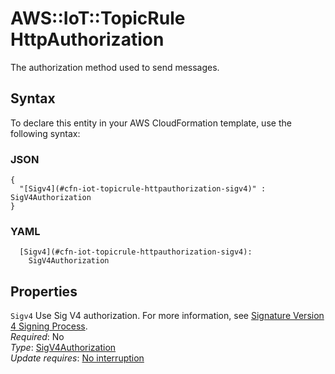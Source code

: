 # AWS::IoT::TopicRule HttpAuthorization<a name="aws-properties-iot-topicrule-httpauthorization"></a>

The authorization method used to send messages\.

## Syntax<a name="aws-properties-iot-topicrule-httpauthorization-syntax"></a>

To declare this entity in your AWS CloudFormation template, use the following syntax:

### JSON<a name="aws-properties-iot-topicrule-httpauthorization-syntax.json"></a>

```
{
  "[Sigv4](#cfn-iot-topicrule-httpauthorization-sigv4)" : SigV4Authorization
}
```

### YAML<a name="aws-properties-iot-topicrule-httpauthorization-syntax.yaml"></a>

```
  [Sigv4](#cfn-iot-topicrule-httpauthorization-sigv4):
    SigV4Authorization
```

## Properties<a name="aws-properties-iot-topicrule-httpauthorization-properties"></a>

`Sigv4` <a name="cfn-iot-topicrule-httpauthorization-sigv4"></a>
Use Sig V4 authorization\. For more information, see [Signature Version 4 Signing Process](https://docs.aws.amazon.com/general/latest/gr/signature-version-4.html)\.  
_Required_: No  
_Type_: [SigV4Authorization](aws-properties-iot-topicrule-sigv4authorization.md)  
_Update requires_: [No interruption](https://docs.aws.amazon.com/AWSCloudFormation/latest/UserGuide/using-cfn-updating-stacks-update-behaviors.html#update-no-interrupt)

